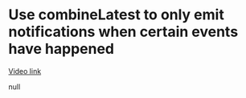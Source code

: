 # Use combineLatest to only emit notifications when certain events have happened

[Video link](https://www.egghead.io/lessons/egghead-use-combinelatest-to-only-emit-notifications-when-certain-events-have-happened)

null
